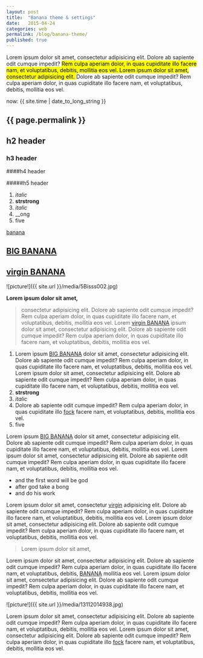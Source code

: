```yaml
---
layout: post
title:  "Banana theme & settings"
date:   2015-04-24 
categories: web
permalink: /blog/banana-theme/
published: true
---
```

Lorem ipsum dolor sit amet, consectetur adipisicing elit. Dolore ab sapiente odit cumque impedit? <mark>Rem culpa aperiam dolor, in quas cupiditate illo facere nam, et voluptatibus, debitis, mollitia eos vel. Lorem ipsum dolor sit amet, consectetur adipisicing elit. </mark>Dolore ab sapiente odit cumque impedit? Rem culpa aperiam dolor, in quas cupiditate illo facere nam, et voluptatibus, debitis, mollitia eos vel.

<!--more-->



now: {{ site.time | date_to_long_string }}

## {{ page.permalink }}

## h2 header

### h3 header

####h4 header

#####h5 header

1. *italic*
2. **strstrong**
3. _italic_
4. __ong
5. five


[]()

[banana](http://bananagarden.net/)


## [BIG BANANA](http://bananagarden.net/)

## [virgin BANANA](http://banana.net/)



![picture!]({{ site.url }}/media/5Bisss002.jpg)


**Lorem ipsum dolor sit amet,**

>consectetur adipisicing elit. Dolore ab sapiente odit cumque impedit? Rem 
>culpa aperiam dolor, in quas cupiditate illo facere nam, et voluptatibus, 
>debitis, mollitia eos vel. Lorem [virgin BANANA](http://banana.net/) ipsum dolor sit amet, consectetur 
>adipisicing elit. Dolore ab sapiente odit cumque impedit? Rem culpa aperiam dolor, in quas cupiditate illo facere nam, et voluptatibus, debitis, mollitia eos vel.


1. Lorem ipsum [BIG BANANA](http://bananagarden.net/) dolor sit amet, consectetur adipisicing elit. Dolore ab sapiente odit cumque impedit? Rem culpa aperiam dolor, in quas cupiditate illo facere nam, et voluptatibus, debitis, mollitia eos vel. Lorem ipsum dolor sit amet, consectetur adipisicing elit. Dolore ab sapiente odit cumque impedit? Rem culpa aperiam dolor, in quas cupiditate illo facere nam, et voluptatibus, debitis, mollitia eos vel.
2. **strstrong**
3. _italic_
4. Dolore ab sapiente odit cumque impedit? Rem culpa aperiam dolor, in quas cupiditate illo [fock](http://bananagarden.net/) facere nam, et voluptatibus, debitis, mollitia eos vel.
5. five



Lorem ipsum [BIG BANANA](http://bananagarden.net/) dolor sit amet, consectetur adipisicing elit. Dolore ab sapiente odit cumque impedit? Rem culpa aperiam dolor, in quas cupiditate illo facere nam, et voluptatibus, debitis, mollitia eos vel. Lorem ipsum dolor sit amet, consectetur adipisicing elit. Dolore ab sapiente odit cumque impedit? Rem culpa aperiam dolor, in quas cupiditate illo facere nam, et voluptatibus, debitis, mollitia eos vel.

* and the first word will be god 
* after god take a bong
* and do his work

Lorem ipsum dolor sit amet, consectetur  [virgin](http://banana.net/) adipisicing elit. Dolore ab sapiente odit cumque impedit? Rem culpa aperiam dolor, in quas cupiditate illo facere nam, et voluptatibus, debitis, mollitia eos vel. Lorem ipsum dolor sit amet, consectetur adipisicing elit. Dolore ab sapiente odit cumque impedit? Rem culpa aperiam dolor, in quas cupiditate illo facere nam, et voluptatibus, debitis, mollitia eos vel.

>Lorem ipsum dolor sit amet, 

Lorem ipsum dolor sit amet, consectetur adipisicing elit. Dolore ab sapiente odit cumque impedit? Rem culpa aperiam dolor, in quas cupiditate illo facere nam, et voluptatibus, debitis, [BANANA](http://banana.net/) mollitia eos vel. Lorem ipsum dolor sit amet, consectetur adipisicing elit. Dolore ab sapiente odit cumque impedit? Rem culpa aperiam dolor, in quas cupiditate illo facere nam, et voluptatibus, debitis, mollitia eos vel.

![picture!]({{ site.url }}/media/13112014938.jpg)

Lorem ipsum dolor sit amet, consectetur adipisicing elit. Dolore ab sapiente odit cumque impedit? Rem culpa aperiam dolor, in quas cupiditate illo facere nam, et voluptatibus, debitis, mollitia eos vel. Lorem ipsum dolor sit amet, consectetur adipisicing elit. Dolore ab sapiente odit cumque impedit? Rem culpa aperiam dolor, in quas cupiditate illo [fock](http://bananagarden.net/) facere nam, et voluptatibus, debitis, mollitia eos vel.